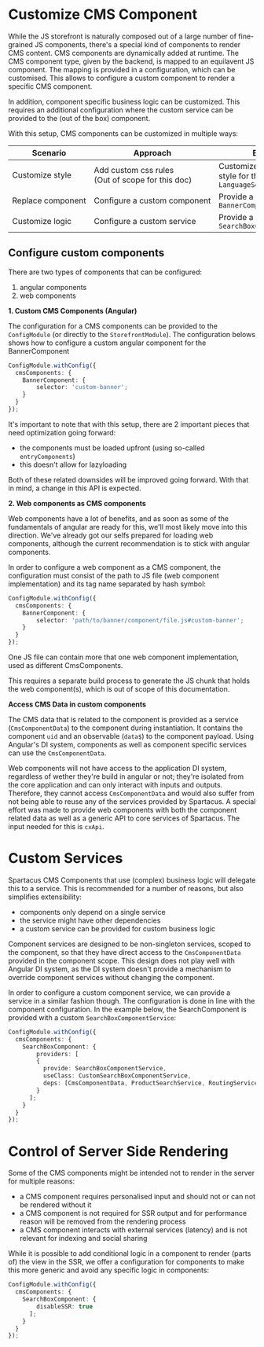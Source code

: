 # Customize CMS Component
While the JS storefront is naturally composed out of a large number of fine-grained JS components, there's a special kind of components to render CMS content. CMS components are dynamically added at runtime. The CMS component type, given by the backend, is mapped to an equilavent JS component. The mapping is provided in a configuration, which can be customised. This allows to configure a custom component to render a specific CMS component. 

In addition, component specific business logic can be customized. This requires an additional configuration where the custom service can be provided to the (out of the box) component. 

With this setup, CMS components can be customized in multiple ways:

| Scenario          | Approach                                             | Example                                              |
| ----------------- | ---------------------------------------------------- | ---------------------------------------------------- |
| Customize style   | Add custom css rules<br/>(Out of scope for this doc) | Customize component style for the `LanguageSelector` |
| Replace component | Configure a custom component                         | Provide a custom `BannerComponent`                   |
| Customize logic   | Configure a custom service                           | Provide a custom `SearchBoxComponentService`         |

## Configure custom components
There are two types of components that can be configured:
1. angular components
2. web components

**1. Custom CMS Components (Angular)**

The configuration for a CMS components can be provided to the `ConfigModule` (or directly to the `StorefrontModule`). The configuration belows shows how to configure a custom angular component for the BannerComponent

```typescript
ConfigModule.withConfig({
  cmsComponents: {
    BannerComponent: {
        selector: 'custom-banner';
    }
  }
});
```

It's important to note that with this setup, there are 2 important pieces that need optimization going forward:
- the components must be loaded upfront (using so-called `entryComponents`)
- this doesn't allow for lazyloading

Both of these related downsides will be improved going forward. With that in mind, a change in this API is expected.

**2. Web components as CMS components**

Web components have a lot of benefits, and as soon as some of the fundamentals of angular are ready for this, we'll most likely move into this direction. We've already got our selfs prepared for loading web components, although the current recommendation is to stick with angular components. 

In order to configure a web component as a CMS component, the configuration must consist of the path to JS file (web component implementation) and its tag name separated by hash symbol:

```typescript
ConfigModule.withConfig({
  cmsComponents: {
    BannerComponent: {
        selector: 'path/to/banner/component/file.js#custom-banner';
    }
  }
});
```

One JS file can contain more that one web component implementation, used as different CmsComponents. 

This requires a separate build process to generate the JS chunk that holds the web component(s), which is out of scope of this documentation. 


**Access CMS Data in custom components**

The CMS data that is related to the component is provided as a service (`CmsComponentData`) to the component during instantiation. It contains the component `uid` and an observable (`data$`) to the component payload. Using Angular's DI system, components as well as component specific services can use the `CmsComponentData`. 

Web components will not have access to the application DI system, regardless of wether they're build in angular or not; they're isolated from the core application and can only interact with inputs and outputs. Therefore, they cannot access `CmsComponentData` and would also suffer from not being able to reuse any of the services provided by Spartacus. 
A special effort was made to provide web components with both the component related data as well as a generic API to core services of Spartacus. The input needed for this is `cxApi`. 

# Custom Services
Spartacus CMS Components that use (complex) business logic will delegate this to a service. This is recommended for a number of reasons, but also simplifies extensibility:
- components only depend on a single service
- the service might have other dependencies
- a custom service can be provided for custom business logic

Component services are designed to be non-singleton services, scoped to the component, so that they have direct access to the `CmsComponentData` provided in the component scope. This design does not play well with Angular DI system, as the DI system doesn't provide a mechanism to override component services without changing the component. 

In order to configure a custom component service, we can provide a service in a similar fashion though. The configuration is done in line with the component configuration. In the example below, the SearchComponent is provided with a custom `SearchBoxComponentService`:

```typescript
ConfigModule.withConfig({
  cmsComponents: {
    SearchBoxComponent: {
        providers: [
        {
          provide: SearchBoxComponentService,
          useClass: CustomSearchBoxComponentService,
          deps: [CmsComponentData, ProductSearchService, RoutingService]
        }
      ];
    }
  }
});
```

# Control of Server Side Rendering

Some of the CMS components might be intended not to render in the server for multiple reasons:

- a CMS component requires personalised input and should not or can not be rendered without it
- a CMS component is not required for SSR output and for performance reason will be removed from the rendering process
- a CMS component interacts with external services (latency) and is not relevant for indexing and social sharing

While it is possible to add conditional logic in a component to render (parts of) the view in the SSR, we offer a configuration for components to make this more generic and avoid any specific logic in components:

```typescript
ConfigModule.withConfig({
  cmsComponents: {
    SearchBoxComponent: {
        disableSSR: true
      ];
    }
  }
});
```
